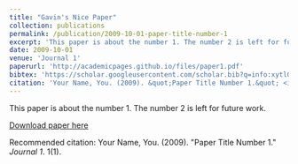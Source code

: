 ```yaml
---
title: "Gavin's Nice Paper"
collection: publications
permalink: /publication/2009-10-01-paper-title-number-1
excerpt: 'This paper is about the number 1. The number 2 is left for future work.'
date: 2009-10-01
venue: 'Journal 1'
paperurl: 'http://academicpages.github.io/files/paper1.pdf'
bibtex: 'https://scholar.googleusercontent.com/scholar.bib?q=info:xytlQCJxY3UJ:scholar.google.com/&output=citation&scisdr=CgXs6-GoEMvQsNIYP_0:AAGBfm0AAAAAYkMeJ_2B9MgVkvaG3rxbG2mHiD9zX33p&scisig=AAGBfm0AAAAAYkMeJ4bzI1_KJCYn4_qiKqNJKr03UMVZ&scisf=4&ct=citation&cd=-1&hl=en'
citation: 'Your Name, You. (2009). &quot;Paper Title Number 1.&quot; <i>Journal 1</i>. 1(1).'
---
```

This paper is about the number 1. The number 2 is left for future work.

[Download paper here](http://academicpages.github.io/files/paper1.pdf)

Recommended citation: Your Name, You. (2009). "Paper Title Number 1." <i>Journal 1</i>. 1(1).
